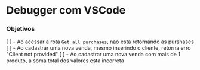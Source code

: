 # Debugger com VSCode

### Objetivos

[ ] - Ao acessar a rota ```Get all purchases```, nao esta retornando as purshases
[ ] - Ao cadastrar uma nova venda, mesmo inserindo o cliente, retorna erro "Client not provided"
[ ] - Ao cadastrar uma nova venda com mais de 1 produto, a soma total dos valores esta incorreta